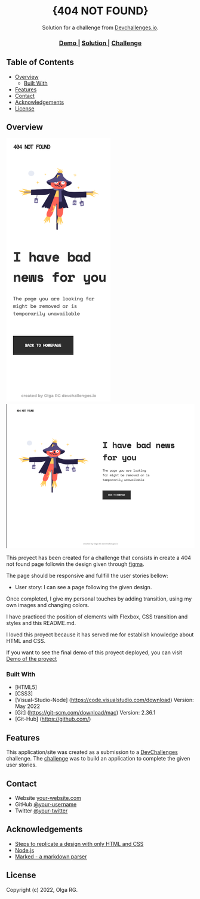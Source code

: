 <!-- Please update value in the {}  -->

<h1 align="center">{404 NOT FOUND}</h1>

<div align="center">
   Solution for a challenge from  <a href="http://devchallenges.io" target="_blank">Devchallenges.io</a>.
</div>

<div align="center">
  <h3>
    <a href="https://olguita2412.github.io/404-page-challenge/">
      Demo
    </a>
    <span> | </span>
    <a href="https://github.com/olguita2412/404-page-challenge">
      Solution
    </a>
    <span> | </span>
    <a href="https://devchallenges.io/challenges/wBunSb7FPrIepJZAg0sY">
      Challenge
    </a>
  </h3>
</div>

<!-- TABLE OF CONTENTS -->

## Table of Contents

- [Overview](#overview)
  - [Built With](#built-with)
- [Features](#features)
- [Contact](#contact)
- [Acknowledgements](#acknowledgements)
- [License](#license)

<!-- OVERVIEW -->

## Overview

![Mobile](./images/mobile-preview.png)
![Desktop](./images/desktop-preview.png)

This proyect has been created for a challenge that consists in create a 404 not found page followin the design given through [figma](https://www.figma.com/file/QeKWLNhB13zDjJzqR22TKE/404-page-challenge?node-id=0%3A1).

The page should be responsive and fullfill the user stories bellow:

- User story: I can see a page following the given design.

Once completed, I give my personal touches by adding transition, using my own images and changing colors.

I have practiced the position of elements with Flexbox, CSS transition and styles and this README.md.

I loved this proyect because it has served me for establish knowledge about HTML and CSS.

If you want to see the final demo of this proyect deployed, you can visit [Demo of the proyect](https://olguita2412.github.io/404-page-challenge/)

### Built With

- [HTML5]
- [CSS3]
- [Visual-Studio-Node] (https://code.visualstudio.com/download) Version: May 2022
- [Git] (https://git-scm.com/download/mac) Version: 2.36.1
- [Git-Hub] (https://github.com/)

## Features

<!-- List the features of your application or follow the template. Don't share the figma file here :) -->

This application/site was created as a submission to a [DevChallenges](https://devchallenges.io/challenges) challenge. The [challenge](https://devchallenges.io/challenges/wBunSb7FPrIepJZAg0sY) was to build an application to complete the given user stories.

## Contact

- Website [your-website.com](https://{www.linkedin.com/in/olga-rodriguez-garrucho-231152212/})
- GitHub [@your-username](https://{github.com/olguita2412})
- Twitter [@your-twitter](https://{twitter.com/olguiita24})

## Acknowledgements

<!-- This section should list any articles or add-ons/plugins that helps you to complete the project. This is optional but it will help you in the future. For exmpale -->

- [Steps to replicate a design with only HTML and CSS](https://devchallenges-blogs.web.app/how-to-replicate-design/)
- [Node.js](https://nodejs.org/)
- [Marked - a markdown parser](https://github.com/chjj/marked)

## License

Copyright (c) 2022, Olga RG.
